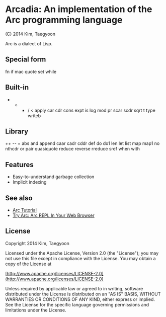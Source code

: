 # Arcadia: An implementation of the Arc programming language #

(C) 2014 Kim, Taegyoon

Arc is a dialect of Lisp.

## Special form
fn if mac quote set while

## Built-in
* + - / < apply car cdr cons expt is log mod pr scar scdr sqrt t type writeb

## Library
++ -- = abs and append caar cadr cddr def do do1 len let list map map1 no nthcdr or pair quasiquote reduce reverse rreduce sref when with

## Features
* Easy-to-understand garbage collection
* Implicit indexing

## See also
* [Arc Tutorial](http://old.ycombinator.com/arc/tut.txt)
* [Try Arc: Arc REPL In Your Web Browser](http://tryarc.org/)

## License ##

   Copyright 2014 Kim, Taegyoon

   Licensed under the Apache License, Version 2.0 (the "License");
   you may not use this file except in compliance with the License.
   You may obtain a copy of the License at

   [http://www.apache.org/licenses/LICENSE-2.0](http://www.apache.org/licenses/LICENSE-2.0)

   Unless required by applicable law or agreed to in writing, software
   distributed under the License is distributed on an "AS IS" BASIS,
   WITHOUT WARRANTIES OR CONDITIONS OF ANY KIND, either express or implied.
   See the License for the specific language governing permissions and
   limitations under the License.
